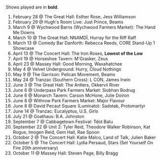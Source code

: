 Shows played are in **bold**.

1. February 28 @ The Great Hall: Esther Rose, Jess Williamson
1. February 29 @ Hugh's Room Live: Just Prince, Beams
1. March 9 @ Wychwood Barns (Wychwood Farmers Market): The Hand Me Downs
1. March 10 @ The Great Hall: NNAMDÏ, Hurray for the Riff Raff
1. March 13 @ Comedy Bar Danforth: Rebecca Reeds, CORE Stand-Up 1 Showcase
1. April 13 @ The Concert Hall: The Iron Roses, **Lowest of the Low**
1. April 19 @ Horseshoe Tavern: M'Grasker, Zeus
1. April 23 @ Massey Hall: Good Morning, Waxahatchee
1. May 4 @ Velvet Underground: Hurry, Cloud Nothings
1. May 9 @ The Garrison: Pelican Movement, Beams
1. May 24 @ Tranzac (Southern Cross): L CON, James Irwin
1. June 3 @ The Great Hall: The Antlers, Okkervil River
1. June 6 @ Underpass Park Farmers Market: Siobhan Bodrug
1. June 6 @ Monarch Tavern: Carson McHone, Julie Doiron
1. June 8 @ Withrow Park Farmers Market: Major Flavour
1. June 8 @ David Pecaut Square (Luminato): Sadstab, Protomartyr
1. June 14 @ Tranzac: Eucalyptus, U.S. Girls
1. July 21 @ Goathaus: B.A. Johnston
1. September 7 @ Cabbagetown Festival: Tdot Batu
1. September 22 @ Unit 2: Tyler Reid, Theodore Walker Robinson, Kat Rogue, Imogen Reid, Gem Hall, Rae Spoon
1. October 2 @ The Concert Hall: Katie Malco, Land of Talk, Julien Baker
1. October 5 @ The Concert Hall: Lydia Persaud, Stars (Set Yourself On Fire 20th anniversary)
1. October 11 @ Massey Hall: Steven Page, Billy Bragg
